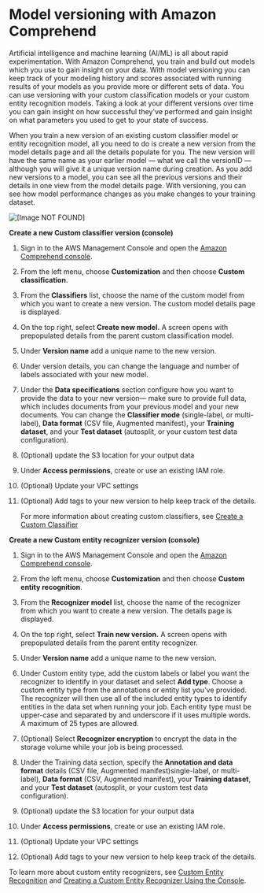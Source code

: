 # Model versioning with Amazon Comprehend<a name="model-versioning"></a>

Artificial intelligence and machine learning \(AI/ML\) is all about rapid experimentation\. With Amazon Comprehend, you train and build out models which you use to gain insight on your data\. With model versioning you can keep track of your modeling history and scores associated with running results of your models as you provide more or different sets of data\. You can use versioning with your custom classification models or your custom entity recognition models\. Taking a look at your different versions over time you can gain insight on how successful they've performed and gain insight on what parameters you used to get to your state of success\. 

When you train a new version of an existing custom classifier model or entity recognition model, all you need to do is create a new version from the model details page and all the details populate for you\. The new version will have the same name as your earlier model — what we call the versionID — although you will give it a unique version name during creation\. As you add new versions to a model, you can see all the previous versions and their details in one view from the model details page\. With versioning, you can see how model performance changes as you make changes to your training dataset\. 

![\[Image NOT FOUND\]](http://docs.aws.amazon.com/comprehend/latest/dg/images/model_versioning.png)

**Create a new **Custom classifier** version \(console\)**

1. Sign in to the AWS Management Console and open the [Amazon Comprehend console](https://console.aws.amazon.com/comprehend/)\.

1. From the left menu, choose **Customization** and then choose **Custom classification**\.

1. From the **Classifiers** list, choose the name of the custom model from which you want to create a new version\. The custom model details page is displayed\.

1. On the top right, select **Create new model\.** A screen opens with prepopulated details from the parent custom classification model\.

1. Under **Version name** add a unique name to the new version\.

1. Under version details, you can change the language and number of labels associated with your new model\. 

1. Under the **Data specifications** section configure how you want to provide the data to your new version— make sure to provide full data, which includes documents from your previous model and your new documents\. You can change the **Classifier mode** \(single\-label, or multi\-label\), **Data format** \(CSV file, Augmented manifest\), your **Training dataset**, and your **Test dataset** \(autosplit, or your custom test data configuration\)\.

1. \(Optional\) update the S3 location for your output data

1. Under **Access permissions**, create or use an existing IAM role\. 

1. \(Optional\) Update your VPC settings

1. \(Optional\) Add tags to your new version to help keep track of the details\. 

   For more information about creating custom classifiers, see [Create a Custom Classifier](create-custom-classifier-console.md)

**Create a new **Custom entity recognizer** version \(console\)**

1. Sign in to the AWS Management Console and open the [Amazon Comprehend console](https://console.aws.amazon.com/comprehend/)\.

1. From the left menu, choose **Customization** and then choose **Custom entity recognition**\.

1. From the **Recognizer model** list, choose the name of the recognizer from which you want to create a new version\. The details page is displayed\.

1. On the top right, select **Train new version\.** A screen opens with prepopulated details from the parent entity recognizer\.

1. Under **Version name** add a unique name to the new version\.

1. Under Custom entity type, add the custom labels or label you want the recognizer to identify in your dataset and select **Add type**\. Choose a custom entity type from the annotations or entity list you've provided\. The recognizer will then use all of the included entity types to identify entities in the data set when running your job\. Each entity type must be upper\-case and separated by and underscore if it uses multiple words\. A maximum of 25 types are allowed\. 

1. \(Optional\) Select **Recognizer encryption** to encrypt the data in the storage volume while your job is being processed\.

1. Under the Training data section, specify the **Annotation and data format** details \(CSV file, Augmented manifest\)single\-label, or multi\-label\), **Data format** \(CSV, Augmented manifest\), your **Training dataset**, and your **Test dataset** \(autosplit, or your custom test data configuration\)\.

1. \(Optional\) update the S3 location for your output data

1. Under **Access permissions**, create or use an existing IAM role\. 

1. \(Optional\) Update your VPC settings

1. \(Optional\) Add tags to your new version to help keep track of the details\. 

To learn more about custom entity recognizers, see [Custom Entity Recognition](custom-entity-recognition.md) and [Creating a Custom Entity Recognizer Using the Console](realtime-analysis-cer.md)\.
